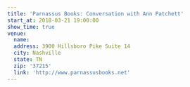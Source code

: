 ```yaml
---
title: 'Parnassus Books: Conversation with Ann Patchett'
start_at: 2018-03-21 19:00:00
show_time: true
venue:
  name:
  address: 3900 Hillsboro Pike Suite 14
  city: Nashville
  state: TN
  zip: '37215'
  link: 'http://www.parnassusbooks.net'
---
```



